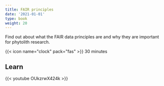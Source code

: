 ```yaml
---
title: FAIR principles
date: '2021-01-01'
type: book
weight: 20
---
```


Find out about what the FAIR data principles are and why they are important for phytolith research.

<!--more-->

{{< icon name="clock" pack="fas" >}} 30 minutes

## Learn

{{< youtube OUkzrwX424k >}}

